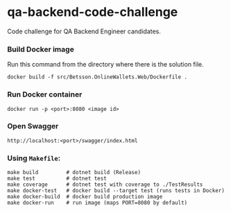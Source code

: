 # qa-backend-code-challenge

Code challenge for QA Backend Engineer candidates.

### Build Docker image

Run this command from the directory where there is the solution file.

```
docker build -f src/Betsson.OnlineWallets.Web/Dockerfile .
```

### Run Docker container

```
docker run -p <port>:8080 <image id>
```

### Open Swagger

```
http://localhost:<port>/swagger/index.html
```
### Using `Makefile`:

```
make build         # dotnet build (Release)
make test          # dotnet test
make coverage      # dotnet test with coverage to ./TestResults
make docker-test   # docker build --target test (runs tests in Docker)
make docker-build  # docker build production image
make docker-run    # run image (maps PORT=8080 by default)
```
